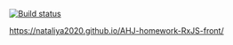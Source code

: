 [![Build status](https://ci.appveyor.com/api/projects/status/hkg3jhjipmba004h?svg=true)](https://ci.appveyor.com/project/Nataliya2020/ahj-homework-rxjs-front)

https://nataliya2020.github.io/AHJ-homework-RxJS-front/

